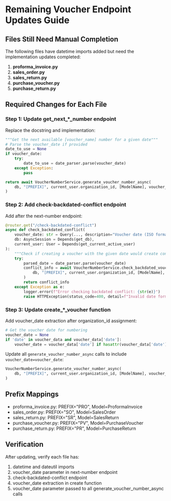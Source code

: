# Remaining Voucher Endpoint Updates Guide

## Files Still Need Manual Completion

The following files have datetime imports added but need the implementation updates completed:

1. **proforma_invoice.py**
2. **sales_order.py**
3. **sales_return.py**
4. **purchase_voucher.py**
5. **purchase_return.py**

## Required Changes for Each File

### Step 1: Update get_next_*_number endpoint

Replace the docstring and implementation:

```python
"""Get the next available [voucher_name] number for a given date"""
# Parse the voucher_date if provided
date_to_use = None
if voucher_date:
    try:
        date_to_use = date_parser.parse(voucher_date)
    except Exception:
        pass

return await VoucherNumberService.generate_voucher_number_async(
    db, "[PREFIX]", current_user.organization_id, [ModelName], voucher_date=date_to_use
)
```

### Step 2: Add check-backdated-conflict endpoint

Add after the next-number endpoint:

```python
@router.get("/check-backdated-conflict")
async def check_backdated_conflict(
    voucher_date: str = Query(..., description="Voucher date (ISO format) to check for conflicts"),
    db: AsyncSession = Depends(get_db),
    current_user: User = Depends(get_current_active_user)
):
    """Check if creating a voucher with the given date would create conflicts"""
    try:
        parsed_date = date_parser.parse(voucher_date)
        conflict_info = await VoucherNumberService.check_backdated_voucher_conflict(
            db, "[PREFIX]", current_user.organization_id, [ModelName], parsed_date
        )
        return conflict_info
    except Exception as e:
        logger.error(f"Error checking backdated conflict: {str(e)}")
        raise HTTPException(status_code=400, detail=f"Invalid date format: {str(e)}")
```

### Step 3: Update create_*_voucher function

Add voucher_date extraction after organization_id assignment:

```python
# Get the voucher date for numbering
voucher_date = None
if 'date' in voucher_data and voucher_data['date']:
    voucher_date = voucher_data['date'] if hasattr(voucher_data['date'], 'year') else None
```

Update all `generate_voucher_number_async` calls to include `voucher_date=voucher_date`:

```python
VoucherNumberService.generate_voucher_number_async(
    db, "[PREFIX]", current_user.organization_id, [ModelName], voucher_date=voucher_date
)
```

## Prefix Mappings

- proforma_invoice.py: PREFIX="PRO", Model=ProformaInvoice
- sales_order.py: PREFIX="SO", Model=SalesOrder
- sales_return.py: PREFIX="SR", Model=SalesReturn
- purchase_voucher.py: PREFIX="PV", Model=PurchaseVoucher
- purchase_return.py: PREFIX="PR", Model=PurchaseReturn

## Verification

After updating, verify each file has:
1. datetime and dateutil imports
2. voucher_date parameter in next-number endpoint
3. check-backdated-conflict endpoint
4. voucher_date extraction in create function
5. voucher_date parameter passed to all generate_voucher_number_async calls
